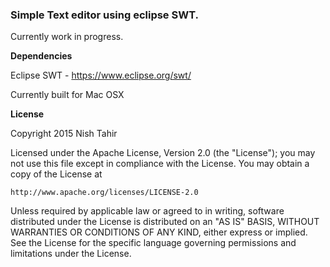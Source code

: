 ### Simple Text editor using eclipse SWT. ###

Currently work in progress.



**Dependencies**

Eclipse SWT - https://www.eclipse.org/swt/

Currently built for Mac OSX


**License**

Copyright 2015 Nish Tahir

Licensed under the Apache License, Version 2.0 (the "License");
you may not use this file except in compliance with the License.
You may obtain a copy of the License at

    http://www.apache.org/licenses/LICENSE-2.0

Unless required by applicable law or agreed to in writing, software
distributed under the License is distributed on an "AS IS" BASIS,
WITHOUT WARRANTIES OR CONDITIONS OF ANY KIND, either express or implied.
See the License for the specific language governing permissions and
limitations under the License.
